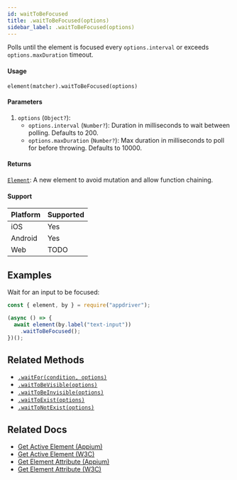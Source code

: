 ```yaml
---
id: waitToBeFocused
title: .waitToBeFocused(options)
sidebar_label: .waitToBeFocused(options)
---
```


Polls until the element is focused every `options.interval` or exceeds `options.maxDuration` timeout.

#### Usage

```text
element(matcher).waitToBeFocused(options)
```

#### Parameters

1. `options` (`Object?`):
    - `options.interval` (`Number?`): Duration in milliseconds to wait between polling. Defaults to 200.
    - `options.maxDuration` (`Number?`): Max duration in milliseconds to poll for before throwing. Defaults to 10000.

#### Returns

[`Element`](../element.md): A new element to avoid mutation and allow function chaining.

#### Support

| Platform | Supported |
| -------- | --------- |
| iOS      | Yes       |
| Android  | Yes       |
| Web      | TODO      |

## Examples

Wait for an input to be focused:

```javascript
const { element, by } = require("appdriver");

(async () => {
  await element(by.label("text-input"))
    .waitToBeFocused();
})();
```

## Related Methods

- [`.waitFor(condition, options)`](./waitFor.md)
- [`.waitToBeVisible(options)`](./waitToBeVisible.md)
- [`.waitToBeInvisible(options)`](./waitToBeInvisible.md)
- [`.waitToExist(options)`](./waitToExist.md)
- [`.waitToNotExist(options)`](./waitToNotExist.md)

## Related Docs

- [Get Active Element (Appium)](http://appium.io/docs/en/commands/element/other/active/)
- [Get Active Element (W3C)](https://www.w3.org/TR/webdriver/#get-active-element)
- [Get Element Attribute (Appium)](http://appium.io/docs/en/commands/element/attributes/attribute/)
- [Get Element Attribute (W3C)](https://www.w3.org/TR/webdriver/#dfn-get-element-attribute)